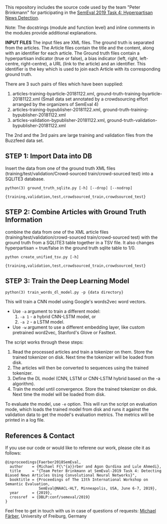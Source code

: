 This repository includes the source code used by the team "Peter Brinkmann" for participating in the [SemEval 2019 Task 4: Hyperpartisan News Detection](https://webis.de/events/semeval-19/).

Note: The docstrings (module and function level) and inline comments in the modules provide additional explanations.


**INPUT FILES**
The input files are XML files. The ground truth is separated from the articles.
The Article files contain the title and the content, along with an identifier for each article.
The Ground truth files contain a hyperpartisan indicator (true or false), a bias indicator (left, right, left-centre, right-centre),
a URL (link to the article) and an identifier.
This identifier is the key which is used to join each Article with its corresponding ground truth.

There are 3 such pairs of files which have been supplied:

1. articles-training-byarticle-20181122.xml, ground-truth-training-byarticle-20181122.xml (Small data set annotated by a crowdsourcing effort arranged by the organizers of SemEval 4)
2. articles-training-bypublisher-20181122.xml, ground-truth-training-bypublisher-20181122.xml
3. articles-validation-bypublisher-20181122.xml, ground-truth-validation-bypublisher-20181122.xml

The 2nd and the 3rd pairs are large training and validation files from the Buzzfeed data set.


## STEP 1: Import Data into DB
Insert the data from one of the ground truth XML files (training/test/validation/Crowd-sourced train/crowd-sourced test) into a SQLITE3 database.
```
python(3) ground_truth_sqlite.py [-h] [--drop] [--nodrop]
                  {training,validation,test,crowdsourced_train,crowdsourced_test}
```
## STEP 2: Combine Articles with Ground Truth Information
combine the data from one of the XML article files (training/test/validation/crowd-sourced train/crowd-sourced test)
with the ground truth from a SQLITE3 table together in a TSV file. It also changes hyperpartisan = true/false in the
ground truth sqlite table to 1/0.
```
python create_unified_tsv.py [-h]
                {training,validation,test,crowdsourced_train,crowdsourced_test}
```
## STEP 3: Train the Deep Learning Model
```
python(3) train_words_dl_model.py -p {data directory}
```
This will train a CNN model using Google's words2vec word vectors. 
 - Use `-a` argument to train a different model: 
    1. `-a 1` - a hybrid CNN-LSTM model, or 
    2. `-a 2` - a LSTM model.
 - Use `-w` argument to use a different embedding layer, like custom pretrained word2vec, Stanford's Glove or Fasttext.

The script works through these steps: 
  1. Read the processed articles and train a tokenizer on them. Store the trained tokenizer on disk. Next time the tokenizer will be loaded from disk.
  2. The articles will then be converted to sequences using the trained tokenizer.
  3. Define the DL model (CNN, LSTM or CNN-LSTM hybrid based on the -a algorithm).
  4. Train the model until convergence. Store the trained tokenizer on disk. Next time the model will be loaded from disk.

To evaluate the model, use `-e` option.  This will run the script on evaluation mode, which loads the trained model from disk and runs it against the validation data to get the model's evaluation metrics. The metrics will be printed in a log file.

## References & Contact
If you use our code or would like to referene our work, please cite it as follows:
```
@inproceedings{Faerber2018SemEval,
  author    = {Michael F{\"{a}}rber and Agon Qurdina and Lule Ahmedi},
  title     = "{Team Peter Brinkmann at SemEval-2019 Task 4: Detecting Biased News Articles Using Convolutional Neural Networks}",
  booktitle = {Proceedings of The 13th International Workshop on Semantic Evaluation,
               SemEval@NAACL-HLT, Minneapolis, USA, June 6-7, 2019},
  year      = {2019},
  crossref  = {DBLP:conf/semeval/2019}
}
```
Feel free to get in touch with us in case of questions of requests:
[Michael Färber](http://dbis.informatik.uni-freiburg.de/team/faerber/michael), University of Freiburg, Germany
